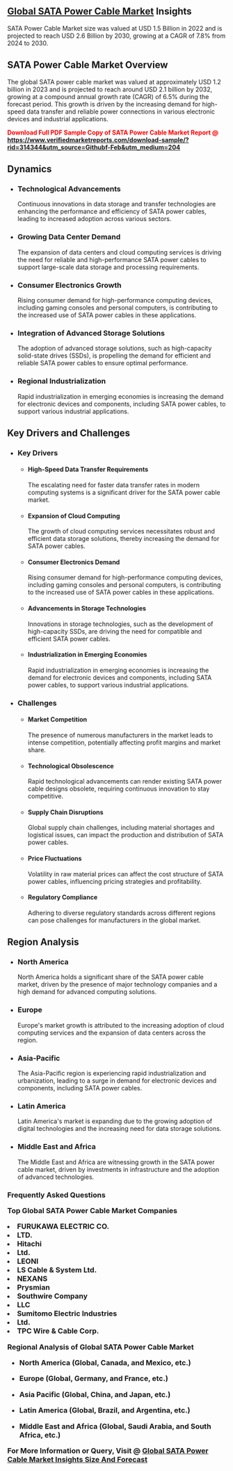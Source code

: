 <h2><a href="https://www.verifiedmarketreports.com/download-sample/?rid=314344&amp;utm_source=Githubf&amp;utm_medium=204" target="_blank">Global SATA Power Cable Market</a> Insights</h2><p>SATA Power Cable Market size was valued at USD 1.5 Billion in 2022 and is projected to reach USD 2.6 Billion by 2030, growing at a CAGR of 7.8% from 2024 to 2030.</p><p> <h2>SATA Power Cable Market Overview</h2> <p>The global SATA power cable market was valued at approximately USD 1.2 billion in 2023 and is projected to reach around USD 2.1 billion by 2032, growing at a compound annual growth rate (CAGR) of 6.5% during the forecast period. This growth is driven by the increasing demand for high-speed data transfer and reliable power connections in various electronic devices and industrial applications. </p> <p><strong><p><span class=""><span style="color: #ff0000;"><strong>Download Full PDF Sample Copy of SATA Power Cable Market Report</strong> @ </span><a href="https://www.verifiedmarketreports.com/download-sample/?rid=314344&amp;utm_source=Githubf-Feb&amp;utm_medium=204" target="_blank">https://www.verifiedmarketreports.com/download-sample/?rid=314344&amp;utm_source=Githubf-Feb&amp;utm_medium=204</a></span></p></strong></p> <h2>Dynamics</h2> <ul> <li><h3>Technological Advancements</h3> <p>Continuous innovations in data storage and transfer technologies are enhancing the performance and efficiency of SATA power cables, leading to increased adoption across various sectors. </p> </li> <li><h3>Growing Data Center Demand</h3> <p>The expansion of data centers and cloud computing services is driving the need for reliable and high-performance SATA power cables to support large-scale data storage and processing requirements. </p> </li> <li><h3>Consumer Electronics Growth</h3> <p>Rising consumer demand for high-performance computing devices, including gaming consoles and personal computers, is contributing to the increased use of SATA power cables in these applications. </p> </li> <li><h3>Integration of Advanced Storage Solutions</h3> <p>The adoption of advanced storage solutions, such as high-capacity solid-state drives (SSDs), is propelling the demand for efficient and reliable SATA power cables to ensure optimal performance. </p> </li> <li><h3>Regional Industrialization</h3> <p>Rapid industrialization in emerging economies is increasing the demand for electronic devices and components, including SATA power cables, to support various industrial applications. </p> </li> </ul> <h2>Key Drivers and Challenges</h2> <ul> <li><h3>Key Drivers</h3> <ul> <li><h4>High-Speed Data Transfer Requirements</h4> <p>The escalating need for faster data transfer rates in modern computing systems is a significant driver for the SATA power cable market. </p> </li> <li><h4>Expansion of Cloud Computing</h4> <p>The growth of cloud computing services necessitates robust and efficient data storage solutions, thereby increasing the demand for SATA power cables. </p> </li> <li><h4>Consumer Electronics Demand</h4> <p>Rising consumer demand for high-performance computing devices, including gaming consoles and personal computers, is contributing to the increased use of SATA power cables in these applications. </p> </li> <li><h4>Advancements in Storage Technologies</h4> <p>Innovations in storage technologies, such as the development of high-capacity SSDs, are driving the need for compatible and efficient SATA power cables. </p> </li> <li><h4>Industrialization in Emerging Economies</h4> <p>Rapid industrialization in emerging economies is increasing the demand for electronic devices and components, including SATA power cables, to support various industrial applications. </p> </li> </ul> </li> <li><h3>Challenges</h3> <ul> <li><h4>Market Competition</h4> <p>The presence of numerous manufacturers in the market leads to intense competition, potentially affecting profit margins and market share. </p> </li> <li><h4>Technological Obsolescence</h4> <p>Rapid technological advancements can render existing SATA power cable designs obsolete, requiring continuous innovation to stay competitive. </p> </li> <li><h4>Supply Chain Disruptions</h4> <p>Global supply chain challenges, including material shortages and logistical issues, can impact the production and distribution of SATA power cables. </p> </li> <li><h4>Price Fluctuations</h4> <p>Volatility in raw material prices can affect the cost structure of SATA power cables, influencing pricing strategies and profitability. </p> </li> <li><h4>Regulatory Compliance</h4> <p>Adhering to diverse regulatory standards across different regions can pose challenges for manufacturers in the global market. </p> </li> </ul> </li> </ul> <h2>Region Analysis</h2> <ul> <li><h3>North America</h3> <p>North America holds a significant share of the SATA power cable market, driven by the presence of major technology companies and a high demand for advanced computing solutions. </p> </li> <li><h3>Europe</h3> <p>Europe's market growth is attributed to the increasing adoption of cloud computing services and the expansion of data centers across the region. </p> </li> <li><h3>Asia-Pacific</h3> <p>The Asia-Pacific region is experiencing rapid industrialization and urbanization, leading to a surge in demand for electronic devices and components, including SATA power cables. </p> </li> <li><h3>Latin America</h3> <p>Latin America's market is expanding due to the growing adoption of digital technologies and the increasing need for data storage solutions. </p> </li> <li><h3>Middle East and Africa</h3> <p>The Middle East and Africa are witnessing growth in the SATA power cable market, driven by investments in infrastructure and the adoption of advanced technologies. </p> </li> </ul> <h3>Frequently Asked Questions</p><p><strong>Top Global SATA Power Cable Market Companies</strong></p><div data-test-id=""><p><li>FURUKAWA ELECTRIC CO.</li><li> LTD.</li><li> Hitachi</li><li> Ltd.</li><li> LEONI</li><li> LS Cable & System Ltd.</li><li> NEXANS</li><li> Prysmian</li><li> Southwire Company</li><li> LLC</li><li> Sumitomo Electric Industries</li><li> Ltd.</li><li> TPC Wire & Cable Corp.</li></p><div><strong>Regional Analysis of&nbsp;Global SATA Power Cable Market</strong></div><ul><li dir="ltr"><p dir="ltr">North America&nbsp;(Global, Canada, and Mexico, etc.)</p></li><li dir="ltr"><p dir="ltr">Europe (Global, Germany, and France, etc.)</p></li><li dir="ltr"><p dir="ltr">Asia Pacific&nbsp;(Global, China, and Japan, etc.)</p></li><li dir="ltr"><p dir="ltr">Latin America&nbsp;(Global, Brazil, and Argentina, etc.)</p></li><li dir="ltr">Middle East and Africa&nbsp;(Global, Saudi Arabia, and South Africa, etc.)</li></ul><p><strong>For More Information or Query, Visit @&nbsp;</strong><strong><a href="https://www.verifiedmarketreports.com/product/sata-power-cable-market/?utm_source=Githubf&amp;utm_medium=204" target="_blank">Global SATA Power Cable Market Insights Size And Forecast</a></strong></p></div>

